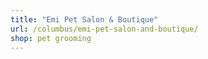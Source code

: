 ```yaml
---
title: "Emi Pet Salon & Boutique"
url: /columbus/emi-pet-salon-and-boutique/
shop: pet grooming
---
```

